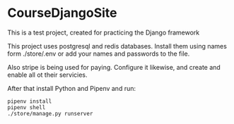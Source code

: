 # CourseDjangoSite

This is a test project, created for practicing the Django framework

This project uses postgresql and redis databases.
Install them using names form ./store/.env or add your names and passwords to the file.

Also stripe is being used for paying. Configure it likewise,
and create and enable all ot their servicies.

After that install Python and Pipenv and run:


```
pipenv install
pipenv shell
./store/manage.py runserver
```
